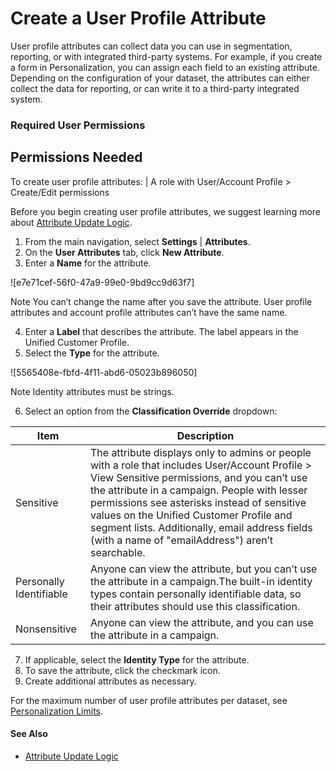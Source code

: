 

# Create a User Profile Attribute

User profile attributes can collect data you can use in segmentation,
reporting, or with integrated third-party systems. For example, if you create
a form in Personalization, you can assign each field to an existing attribute.
Depending on the configuration of your dataset, the attributes can either
collect the data for reporting, or can write it to a third-party integrated
system.

### Required User Permissions

Permissions Needed  
---  
To create user profile attributes: | A role with User/Account Profile > Create/Edit permissions  
  
Before you begin creating user profile attributes, we suggest learning more
about [Attribute Update
Logic](https://help.salesforce.com/s/articleView?id=sf.mc_pers_profile_attribute_update.htm&language=en_US&type=5
"You can use multiple sources to update attributes. Attributes retain values
from authenticated sources such as ETL or Channel: Server \(/authevent API\)
over lower priority sources, such as the web.").

  1. From the main navigation, select **Settings** | **Attributes**.
  2. On the **User Attributes** tab, click **New Attribute**.
  3. Enter a **Name** for the attribute.

![e7e71cef-56f0-47a9-99e0-9bd9cc9d63f7]

Note You can’t change the name after you save the attribute. User profile
attributes and account profile attributes can’t have the same name.

  4. Enter a **Label** that describes the attribute. The label appears in the Unified Customer Profile.
  5. Select the **Type** for the attribute.

![5565408e-fbfd-4f11-abd6-05023b896050]

Note Identity attributes must be strings.

  6. Select an option from the **Classification Override** dropdown:

Item | Description  
---|---  
Sensitive | The attribute displays only to admins or people with a role that includes User/Account Profile > View Sensitive permissions, and you can’t use the attribute in a campaign. People with lesser permissions see asterisks instead of sensitive values on the Unified Customer Profile and segment lists. Additionally, email address fields (with a name of "emailAddress") aren’t searchable.  
Personally Identifiable | Anyone can view the attribute, but you can’t use the attribute in a campaign.The built-in identity types contain personally identifiable data, so their attributes should use this classification.  
Nonsensitive | Anyone can view the attribute, and you can use the attribute in a campaign.  
  
  7. If applicable, select the **Identity Type** for the attribute.
  8. To save the attribute, click the checkmark icon.
  9. Create additional attributes as necessary.

For the maximum number of user profile attributes per dataset, see
[Personalization
Limits](https://help.salesforce.com/s/articleView?id=sf.mc_pers_limits.htm&language=en_US&type=5
"Learn about the limits and capabilities in Marketing Cloud
Personalization.").

#### See Also

  * [Attribute Update Logic](https://help.salesforce.com/s/articleView?id=sf.mc_pers_profile_attribute_update.htm&language=en_US&type=5 "You can use multiple sources to update attributes. Attributes retain values from authenticated sources such as ETL or Channel: Server \(/authevent API\) over lower priority sources, such as the web.")

